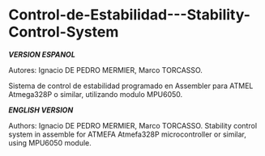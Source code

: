 # Control-de-Estabilidad---Stability-Control-System

***VERSION ESPANOL***

Autores: Ignacio DE PEDRO MERMIER, Marco TORCASSO.

Sistema de control de estabilidad programado en Assembler para ATMEL Atmega328P o similar, utilizando modulo MPU6050. 

***ENGLISH VERSION***

Authors: Ignacio DE PEDRO MERMIER, Marco TORCASSO.
Stability control system in assemble for ATMEFA Atmefa328P microcontroller or similar, using MPU6050 module.



